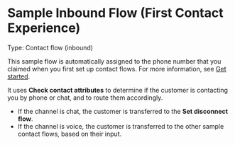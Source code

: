 # Sample Inbound Flow \(First Contact Experience\)<a name="sample-inbound-flow"></a>

Type: Contact flow \(inbound\)

This sample flow is automatically assigned to the phone number that you claimed when you first set up contact flows\. For more information, see [Get started](amazon-connect-get-started.md)\. 

It uses **Check contact attributes** to determine if the customer is contacting you by phone or chat, and to route them accordingly\.
+ If the channel is chat, the customer is transferred to the **Set disconnect flow**\.
+ If the channel is voice, the customer is transferred to the other sample contact flows, based on their input\.